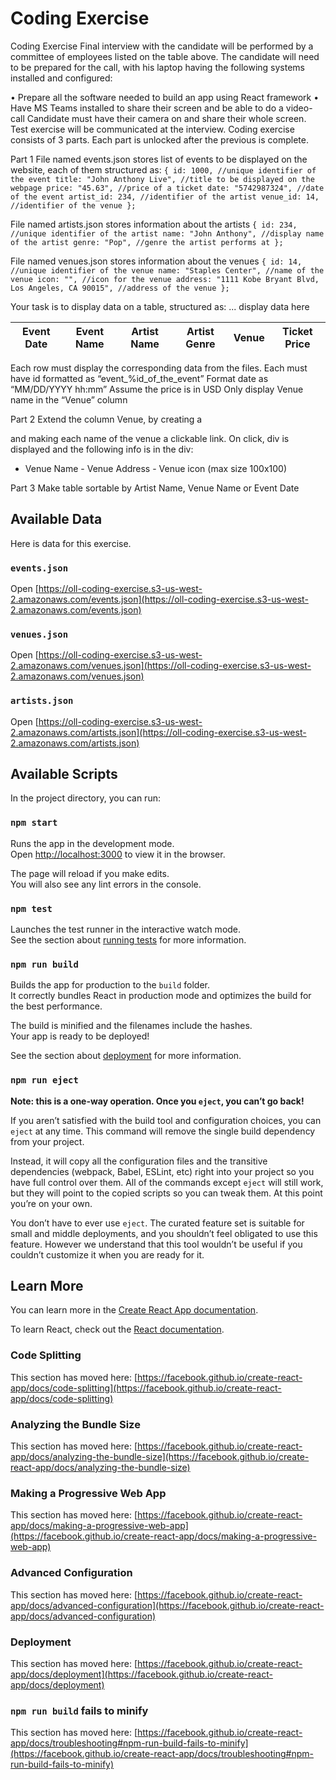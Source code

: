 # Coding Exercise 

Coding Exercise  Final interview with the candidate will be performed by a committee of employees listed on the table above. The candidate will need to be prepared for the call, with his laptop having the following systems installed and configured: 

• Prepare all the software needed to build an app using React framework 
• Have MS Teams installed to share their screen and be able to do a video-call Candidate must have their camera on and share their whole screen. Test exercise will be communicated at the interview. Coding exercise consists of 3 parts. Each part is unlocked after the previous is complete. 

Part 1 File named events.json stores list of events to be displayed on the website, each of them structured as: 
 `{
  id: 1000, //unique identifier of the event
  title: "John Anthony Live", //title to be displayed on the webpage
  price: "45.63", //price of a ticket
  date: "5742987324", //date of the event
  artist_id: 234, //identifier of the artist
  venue_id: 14, //identifier of the venue
};`

File named artists.json stores information about the artists 
`{
  id: 234, //unique identifier of the artist
  name: "John Anthony", //display name of the artist
  genre: "Pop", //genre the artist performs at
};`

File named venues.json stores information about the venues 
`{
  id: 14, //unique identifier of the venue
  name: "Staples Center", //name of the venue
  icon: "", //icon for the venue
  address: "1111 Kobe Bryant Blvd, Los Angeles, CA 90015", //address of the venue
};`

Your task is to display data on a table, structured as: <table> <thead> <th>Event Date</th> <th>Event Name</th> <th>Artist Name</th> <th>Artist Genre</th> <th>Venue</th> <th>Ticket Price</th> </thead> <tbody> ... display data here </tbody> </table> Each row must display the corresponding data from the files. Each <tr> must have id formatted as “event_%id_of_the_event” Format date as “MM/DD/YYYY hh:mm” Assume the price is in USD Only display Venue name in the “Venue” column 
  
Part 2 Extend the column Venue, by creating a <div class=”venue-details”> and making each name of the venue a clickable link. On click, div is displayed and the following info is in the div: 
- Venue Name - Venue Address - Venue icon (max size 100x100) 
  
Part 3 Make table sortable by Artist Name, Venue Name or Event Date
  

## Available Data

Here is data for this exercise.

### `events.json`
Open [https://oll-coding-exercise.s3-us-west-2.amazonaws.com/events.json](https://oll-coding-exercise.s3-us-west-2.amazonaws.com/events.json)

### `venues.json`
Open [https://oll-coding-exercise.s3-us-west-2.amazonaws.com/venues.json](https://oll-coding-exercise.s3-us-west-2.amazonaws.com/venues.json)

### `artists.json`
Open [https://oll-coding-exercise.s3-us-west-2.amazonaws.com/artists.json](https://oll-coding-exercise.s3-us-west-2.amazonaws.com/artists.json)


## Available Scripts

In the project directory, you can run:

### `npm start`

Runs the app in the development mode.\
Open [http://localhost:3000](http://localhost:3000) to view it in the browser.

The page will reload if you make edits.\
You will also see any lint errors in the console.

### `npm test`

Launches the test runner in the interactive watch mode.\
See the section about [running tests](https://facebook.github.io/create-react-app/docs/running-tests) for more information.

### `npm run build`

Builds the app for production to the `build` folder.\
It correctly bundles React in production mode and optimizes the build for the best performance.

The build is minified and the filenames include the hashes.\
Your app is ready to be deployed!

See the section about [deployment](https://facebook.github.io/create-react-app/docs/deployment) for more information.

### `npm run eject`

**Note: this is a one-way operation. Once you `eject`, you can’t go back!**

If you aren’t satisfied with the build tool and configuration choices, you can `eject` at any time. This command will remove the single build dependency from your project.

Instead, it will copy all the configuration files and the transitive dependencies (webpack, Babel, ESLint, etc) right into your project so you have full control over them. All of the commands except `eject` will still work, but they will point to the copied scripts so you can tweak them. At this point you’re on your own.

You don’t have to ever use `eject`. The curated feature set is suitable for small and middle deployments, and you shouldn’t feel obligated to use this feature. However we understand that this tool wouldn’t be useful if you couldn’t customize it when you are ready for it.

## Learn More

You can learn more in the [Create React App documentation](https://facebook.github.io/create-react-app/docs/getting-started).

To learn React, check out the [React documentation](https://reactjs.org/).

### Code Splitting

This section has moved here: [https://facebook.github.io/create-react-app/docs/code-splitting](https://facebook.github.io/create-react-app/docs/code-splitting)

### Analyzing the Bundle Size

This section has moved here: [https://facebook.github.io/create-react-app/docs/analyzing-the-bundle-size](https://facebook.github.io/create-react-app/docs/analyzing-the-bundle-size)

### Making a Progressive Web App

This section has moved here: [https://facebook.github.io/create-react-app/docs/making-a-progressive-web-app](https://facebook.github.io/create-react-app/docs/making-a-progressive-web-app)

### Advanced Configuration

This section has moved here: [https://facebook.github.io/create-react-app/docs/advanced-configuration](https://facebook.github.io/create-react-app/docs/advanced-configuration)

### Deployment

This section has moved here: [https://facebook.github.io/create-react-app/docs/deployment](https://facebook.github.io/create-react-app/docs/deployment)

### `npm run build` fails to minify

This section has moved here: [https://facebook.github.io/create-react-app/docs/troubleshooting#npm-run-build-fails-to-minify](https://facebook.github.io/create-react-app/docs/troubleshooting#npm-run-build-fails-to-minify)
